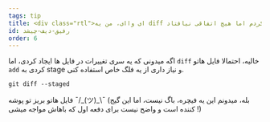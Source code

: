 ```yaml
---
tags: tip
title: <div class="rtl">ای واای، من یه diff اجرا کردم اما هیچ اتفاقی نیافتاد!</div>
id: رفیق-دیف-چیشد
order: 6
---
```


اگه میدونی که یه سری تغییرات در فایل ها ایجاد کردی، اما `diff` خالیه، احتمالا فایل هاتو `add` کردی به stage و نیاز داری از یه فلگ خاص استفاده کنی.

```git
git diff --staged
```
<div class="rtl">
فایل هاتو بریز تو پوشه &macr;/_(ツ)_\&macr; (بله، میدونم این یه فیچره، باگ نیست، اما این گیج کننده است و واضح نیست برای دفعه اول که باهاش مواجه میشی !)
</div>

